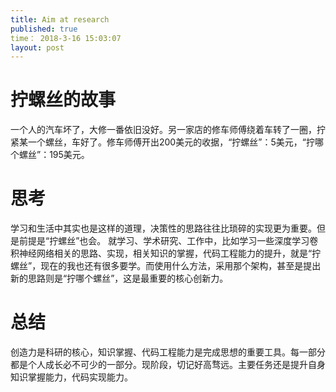 ```yaml
---
title: Aim at research
published: true
time： 2018-3-16 15:03:07
layout: post
---
```


# 拧螺丝的故事
一个人的汽车坏了，大修一番依旧没好。另一家店的修车师傅绕着车转了一圈，拧紧某一个螺丝，车好了。修车师傅开出200美元的收据，“拧螺丝”：5美元，“拧哪个螺丝”：195美元。
# 思考
学习和生活中其实也是这样的道理，决策性的思路往往比琐碎的实现更为重要。但是前提是“拧螺丝”也会。
就学习、学术研究、工作中，比如学习一些深度学习卷积神经网络相关的思路、实现，相关知识的掌握，代码工程能力的提升，就是“拧螺丝”，现在的我也还有很多要学。而使用什么方法，采用那个架构，甚至是提出新的思路则是“拧哪个螺丝”，这是最重要的核心创新力。
# 总结
创造力是科研的核心，知识掌握、代码工程能力是完成思想的重要工具。每一部分都是个人成长必不可少的一部分。现阶段，切记好高骛远。主要任务还是提升自身知识掌握能力，代码实现能力。